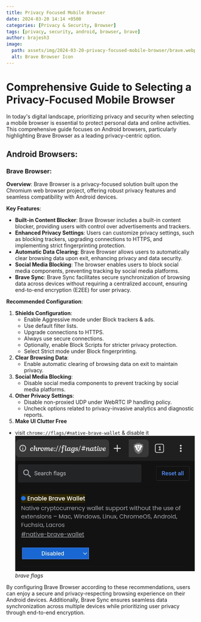 ```yaml
---
title: Privacy Focused Mobile Browser
date: 2024-03-20 14:14 +0500
categories: [Privacy & Security, Browser]
tags: [privacy, security, android, browser, brave]
author: brajesh3
image:
  path: assets/img/2024-03-20-privacy-focused-mobile-browser/brave.webp
  alt: Brave Browser Icon
---
```


# Comprehensive Guide to Selecting a Privacy-Focused Mobile Browser

In today's digital landscape, prioritizing privacy and security when selecting a mobile browser is essential to protect personal data and online activities. This comprehensive guide focuses on Android browsers, particularly highlighting Brave Browser as a leading privacy-centric option.

## Android Browsers:

### Brave Browser:

**Overview**: Brave Browser is a privacy-focused solution built upon the Chromium web browser project, offering robust privacy features and seamless compatibility with Android devices.

**Key Features**:
- **Built-in Content Blocker**: Brave Browser includes a built-in content blocker, providing users with control over advertisements and trackers.
- **Enhanced Privacy Settings**: Users can customize privacy settings, such as blocking trackers, upgrading connections to HTTPS, and implementing strict fingerprinting protection.
- **Automatic Data Clearing**: Brave Browser allows users to automatically clear browsing data upon exit, enhancing privacy and data security.
- **Social Media Blocking**: The browser enables users to block social media components, preventing tracking by social media platforms.
- **Brave Sync**: Brave Sync facilitates secure synchronization of browsing data across devices without requiring a centralized account, ensuring end-to-end encryption (E2EE) for user privacy.

**Recommended Configuration**:
1. **Shields Configuration**: 
   - Enable Aggressive mode under Block trackers & ads.
   - Use default filter lists.
   - Upgrade connections to HTTPS.
   - Always use secure connections.
   - Optionally, enable Block Scripts for stricter privacy protection.
   - Select Strict mode under Block fingerprinting.
2. **Clear Browsing Data**:
   - Enable automatic clearing of browsing data on exit to maintain privacy.
3. **Social Media Blocking**:
   - Disable social media components to prevent tracking by social media platforms.
4. **Other Privacy Settings**:
   - Disable non-proxied UDP under WebRTC IP handling policy.
   - Uncheck options related to privacy-invasive analytics and diagnostic reports.
 5. **Make UI Clutter Free**
   - visit `chrome://flags/#native-brave-wallet` & disable it
  ![Brave flags Setting](assets/img/2024-03-20-privacy-focused-mobile-browser/brave-flags.webp)_brave flags_

By configuring Brave Browser according to these recommendations, users can enjoy a secure and privacy-respecting browsing experience on their Android devices. Additionally, Brave Sync ensures seamless data synchronization across multiple devices while prioritizing user privacy through end-to-end encryption.